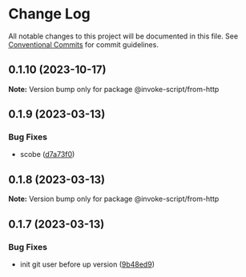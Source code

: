 # Change Log

All notable changes to this project will be documented in this file.
See [Conventional Commits](https://conventionalcommits.org) for commit guidelines.

## 0.1.10 (2023-10-17)

**Note:** Version bump only for package @invoke-script/from-http





## 0.1.9 (2023-03-13)


### Bug Fixes

* scobe ([d7a73f0](https://github.com/VladimirKalmykov/invoke-script/commit/d7a73f0))





## 0.1.8 (2023-03-13)

**Note:** Version bump only for package @invoke-script/from-http





## 0.1.7 (2023-03-13)


### Bug Fixes

* init git user before up version ([9b48ed9](https://github.com/VladimirKalmykov/invoke-script/commit/9b48ed9))
